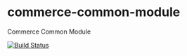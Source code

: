 commerce-common-module
======================

Commerce Common Module

[![Build Status](https://api.shippable.com/projects/540e7ac73479c5ea8f9eba10/badge?branchName=master)](https://app.shippable.com/projects/540e7ac73479c5ea8f9eba10/builds/latest)
